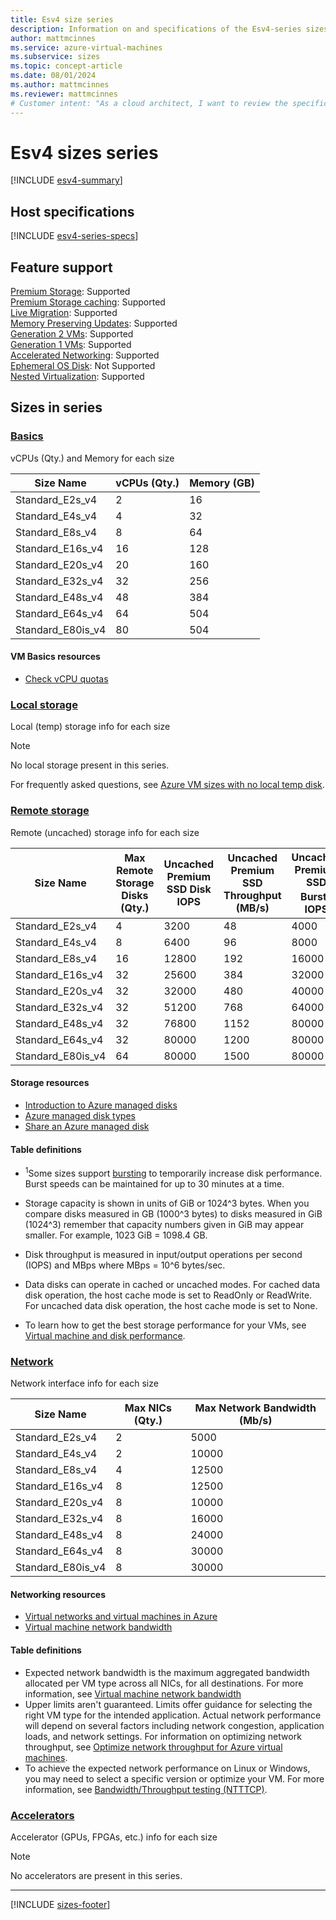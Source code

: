 ```yaml
---
title: Esv4 size series
description: Information on and specifications of the Esv4-series sizes
author: mattmcinnes
ms.service: azure-virtual-machines
ms.subservice: sizes
ms.topic: concept-article
ms.date: 08/01/2024
ms.author: mattmcinnes
ms.reviewer: mattmcinnes
# Customer intent: "As a cloud architect, I want to review the specifications and capabilities of the Esv4 VM sizes, so that I can select the most suitable options for our workload requirements and optimize performance."
---
```


# Esv4 sizes series

[!INCLUDE [esv4-summary](./includes/esv4-series-summary.md)]

## Host specifications
[!INCLUDE [esv4-series-specs](./includes/esv4-series-specs.md)]

## Feature support
[Premium Storage](../../premium-storage-performance.md): Supported <br>[Premium Storage caching](../../premium-storage-performance.md): Supported <br>[Live Migration](../../maintenance-and-updates.md): Supported <br>[Memory Preserving Updates](../../maintenance-and-updates.md): Supported <br>[Generation 2 VMs](../../generation-2.md): Supported <br>[Generation 1 VMs](../../generation-2.md): Supported <br>[Accelerated Networking](/azure/virtual-network/create-vm-accelerated-networking-cli): Supported <br>[Ephemeral OS Disk](../../ephemeral-os-disks.md): Not Supported <br>[Nested Virtualization](/virtualization/hyper-v-on-windows/user-guide/nested-virtualization): Supported <br>

## Sizes in series

### [Basics](#tab/sizebasic)

vCPUs (Qty.) and Memory for each size

| Size Name | vCPUs (Qty.) | Memory (GB) |
| --- | --- | --- |
| Standard_E2s_v4 | 2 | 16 |
| Standard_E4s_v4 | 4 | 32 |
| Standard_E8s_v4 | 8 | 64 |
| Standard_E16s_v4 | 16 | 128 |
| Standard_E20s_v4 | 20 | 160 |
| Standard_E32s_v4 | 32 | 256 |
| Standard_E48s_v4 | 48 | 384 |
| Standard_E64s_v4 | 64 | 504 |
| Standard_E80is_v4 | 80 | 504 |

#### VM Basics resources
- [Check vCPU quotas](../../../virtual-machines/quotas.md)

### [Local storage](#tab/sizestoragelocal)

Local (temp) storage info for each size

> [!NOTE]
> No local storage present in this series.
>
> For frequently asked questions, see [Azure VM sizes with no local temp disk](../../azure-vms-no-temp-disk.yml).



### [Remote storage](#tab/sizestorageremote)

Remote (uncached) storage info for each size

| Size Name | Max Remote Storage Disks (Qty.) | Uncached Premium SSD Disk IOPS | Uncached Premium SSD Throughput (MB/s) | Uncached Premium SSD Burst<sup>1</sup> IOPS | Uncached Premium SSD Burst<sup>1</sup> Throughput (MB/s) |
| --- | --- | --- | --- | --- | --- |
| Standard_E2s_v4 | 4 | 3200 | 48 | 4000 | 200 |
| Standard_E4s_v4 | 8 | 6400 | 96 | 8000 | 200 |
| Standard_E8s_v4 | 16 | 12800 | 192 | 16000 | 400 |
| Standard_E16s_v4 | 32 | 25600 | 384 | 32000 | 800 |
| Standard_E20s_v4 | 32 | 32000 | 480 | 40000 | 1000 |
| Standard_E32s_v4 | 32 | 51200 | 768 | 64000 | 1600 |
| Standard_E48s_v4 | 32 | 76800 | 1152 | 80000 | 2000 |
| Standard_E64s_v4 | 32 | 80000 | 1200 | 80000 | 2000 |
| Standard_E80is_v4 | 64 | 80000 | 1500 | 80000 | 2000 |

#### Storage resources
- [Introduction to Azure managed disks](../../../virtual-machines/managed-disks-overview.md)
- [Azure managed disk types](../../../virtual-machines/disks-types.md)
- [Share an Azure managed disk](../../../virtual-machines/disks-shared.md)

#### Table definitions
- <sup>1</sup>Some sizes support [bursting](../../disk-bursting.md) to temporarily increase disk performance. Burst speeds can be maintained for up to 30 minutes at a time.

- Storage capacity is shown in units of GiB or 1024^3 bytes. When you compare disks measured in GB (1000^3 bytes) to disks measured in GiB (1024^3) remember that capacity numbers given in GiB may appear smaller. For example, 1023 GiB = 1098.4 GB.
- Disk throughput is measured in input/output operations per second (IOPS) and MBps where MBps = 10^6 bytes/sec.
- Data disks can operate in cached or uncached modes. For cached data disk operation, the host cache mode is set to ReadOnly or ReadWrite. For uncached data disk operation, the host cache mode is set to None.
- To learn how to get the best storage performance for your VMs, see [Virtual machine and disk performance](../../../virtual-machines/disks-performance.md).


### [Network](#tab/sizenetwork)

Network interface info for each size

| Size Name | Max NICs (Qty.) | Max Network Bandwidth (Mb/s) |
| --- | --- | --- |
| Standard_E2s_v4 | 2 | 5000 |
| Standard_E4s_v4 | 2 | 10000 |
| Standard_E8s_v4 | 4 | 12500 |
| Standard_E16s_v4 | 8 | 12500 |
| Standard_E20s_v4 | 8 | 10000 |
| Standard_E32s_v4 | 8 | 16000 |
| Standard_E48s_v4 | 8 | 24000 |
| Standard_E64s_v4 | 8 | 30000 |
| Standard_E80is_v4 | 8 | 30000 |

#### Networking resources
- [Virtual networks and virtual machines in Azure](/azure/virtual-network/network-overview)
- [Virtual machine network bandwidth](/azure/virtual-network/virtual-machine-network-throughput)

#### Table definitions
- Expected network bandwidth is the maximum aggregated bandwidth allocated per VM type across all NICs, for all destinations. For more information, see [Virtual machine network bandwidth](/azure/virtual-network/virtual-machine-network-throughput)
- Upper limits aren't guaranteed. Limits offer guidance for selecting the right VM type for the intended application. Actual network performance will depend on several factors including network congestion, application loads, and network settings. For information on optimizing network throughput, see [Optimize network throughput for Azure virtual machines](/azure/virtual-network/virtual-network-optimize-network-bandwidth). 
-  To achieve the expected network performance on Linux or Windows, you may need to select a specific version or optimize your VM. For more information, see [Bandwidth/Throughput testing (NTTTCP)](/azure/virtual-network/virtual-network-bandwidth-testing).

### [Accelerators](#tab/sizeaccelerators)

Accelerator (GPUs, FPGAs, etc.) info for each size

> [!NOTE]
> No accelerators are present in this series.

---

[!INCLUDE [sizes-footer](../includes/sizes-footer.md)]

